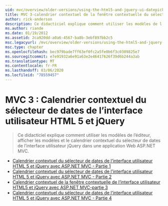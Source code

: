 ```yaml
---
uid: mvc/overview/older-versions/using-the-html5-and-jquery-ui-datepicker-popup-calendar-with-aspnet-mvc/index
title: MVC 3-calendrier contextuel de la fenêtre contextuelle du sélecteur de dates de l’interface utilisateur HTML5 et jQuery | Microsoft Docs
author: rick-anderson
description: Ce didacticiel explique comment utiliser les modèles de l’éditeur, afficher les modèles et le calendrier contextuel du sélecteur de dates de l’interface utilisateur jQuery dans une application Web ASP.NET MVC.
ms.author: riande
ms.date: 01/19/2012
ms.assetid: 2ca920dd-a0a6-4567-ba8b-3ebf897bb2c5
msc.legacyurl: /mvc/overview/older-versions/using-the-html5-and-jquery-ui-datepicker-popup-calendar-with-aspnet-mvc
msc.type: chapter
ms.openlocfilehash: bec979bade7ff63ef0fc2a5fe0b6f3c0309825e7
ms.sourcegitcommit: e7e91932a6e91a63e2e46417626f39d6b244a3ab
ms.translationtype: MT
ms.contentlocale: fr-FR
ms.lasthandoff: 03/06/2020
ms.locfileid: "78559457"
---
```

# <a name="mvc-3---the-html5-and-jquery-ui-datepicker-popup-calendar"></a>MVC 3 : Calendrier contextuel du sélecteur de dates de l’interface utilisateur HTML 5 et jQuery

> Ce didacticiel explique comment utiliser les modèles de l’éditeur, afficher les modèles et le calendrier contextuel du sélecteur de dates de l’interface utilisateur jQuery dans une application Web ASP.NET MVC.

- [Calendrier contextuel du sélecteur de dates de l’interface utilisateur HTML 5 et jQuery avec ASP.NET MVC - Partie 1](using-the-html5-and-jquery-ui-datepicker-popup-calendar-with-aspnet-mvc-part-1.md)
- [Calendrier contextuel du sélecteur de dates de l’interface utilisateur HTML 5 et jQuery avec ASP.NET MVC - Partie 2](using-the-html5-and-jquery-ui-datepicker-popup-calendar-with-aspnet-mvc-part-2.md)
- [Calendrier contextuel de la fenêtre contextuelle de l’interface utilisateur HTML5 et jQuery avec ASP.NET MVC-partie 3](using-the-html5-and-jquery-ui-datepicker-popup-calendar-with-aspnet-mvc-part-3.md)
- [Calendrier contextuel du sélecteur de dates de l’interface utilisateur HTML 5 et jQuery avec ASP.NET MVC - Partie 4](using-the-html5-and-jquery-ui-datepicker-popup-calendar-with-aspnet-mvc-part-4.md)

